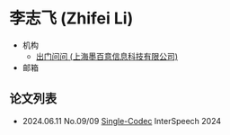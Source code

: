 # 李志飞 (Zhifei Li)

- 机构
  - [出门问问 (上海墨百意信息科技有限公司)](../Institutions/Mobvoi_墨百意.md)
- 邮箱

## 论文列表

- 2024.06.11 No.09/09 [Single-Codec](../Models/Speech_Neural_Codec/2024.06.11_Single-Codec.md) InterSpeech 2024